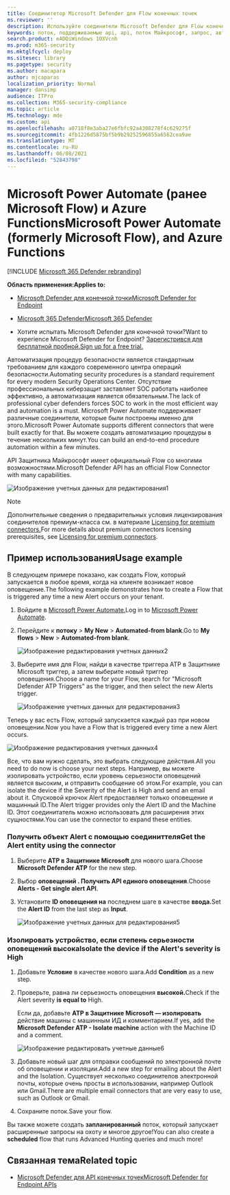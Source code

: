 ```yaml
---
title: Соединитетор Microsoft Defender для Flow конечных точек
ms.reviewer: ''
description: Используйте соединители Microsoft Defender для Flow конечной точки, чтобы автоматизировать безопасность и создать поток, который будет активироваться в любое время, когда на клиенте будет возникать новое оповещение.
keywords: поток, поддерживаемые api, api, поток Майкрософт, запрос, автоматизация
search.product: eADQiWindows 10XVcnh
ms.prod: m365-security
ms.mktglfcycl: deploy
ms.sitesec: library
ms.pagetype: security
ms.author: macapara
author: mjcaparas
localization_priority: Normal
manager: dansimp
audience: ITPro
ms.collection: M365-security-compliance
ms.topic: article
MS.technology: mde
ms.custom: api
ms.openlocfilehash: a0718f8e3aba27e6fbfc92a4308278f4c629275f
ms.sourcegitcommit: 4fb1226d5875bf5b9b29252596855a6562cea9ae
ms.translationtype: MT
ms.contentlocale: ru-RU
ms.lasthandoff: 06/08/2021
ms.locfileid: "52843798"
---
```

# <a name="microsoft-power-automate-formerly-microsoft-flow-and-azure-functions"></a><span data-ttu-id="77e18-104">Microsoft Power Automate (ранее Microsoft Flow) и Azure Functions</span><span class="sxs-lookup"><span data-stu-id="77e18-104">Microsoft Power Automate (formerly Microsoft Flow), and Azure Functions</span></span>

[!INCLUDE [Microsoft 365 Defender rebranding](../../includes/microsoft-defender.md)]

<span data-ttu-id="77e18-105">**Область применения:**</span><span class="sxs-lookup"><span data-stu-id="77e18-105">**Applies to:**</span></span>
- [<span data-ttu-id="77e18-106">Microsoft Defender для конечной точки</span><span class="sxs-lookup"><span data-stu-id="77e18-106">Microsoft Defender for Endpoint</span></span>](https://go.microsoft.com/fwlink/p/?linkid=2154037)
- [<span data-ttu-id="77e18-107">Microsoft 365 Defender</span><span class="sxs-lookup"><span data-stu-id="77e18-107">Microsoft 365 Defender</span></span>](https://go.microsoft.com/fwlink/?linkid=2118804)


- <span data-ttu-id="77e18-108">Хотите испытать Microsoft Defender для конечной точки?</span><span class="sxs-lookup"><span data-stu-id="77e18-108">Want to experience Microsoft Defender for Endpoint?</span></span> [<span data-ttu-id="77e18-109">Зарегистрився для бесплатной пробной.</span><span class="sxs-lookup"><span data-stu-id="77e18-109">Sign up for a free trial.</span></span>](https://www.microsoft.com/microsoft-365/windows/microsoft-defender-atp?ocid=docs-wdatp-exposedapis-abovefoldlink) 

<span data-ttu-id="77e18-110">Автоматизация процедур безопасности является стандартным требованием для каждого современного центра операций безопасности.</span><span class="sxs-lookup"><span data-stu-id="77e18-110">Automating security procedures is a standard requirement for every modern Security Operations Center.</span></span> <span data-ttu-id="77e18-111">Отсутствие профессиональных киберзащит заставляет SOC работать наиболее эффективно, а автоматизация является обязательным.</span><span class="sxs-lookup"><span data-stu-id="77e18-111">The lack of professional cyber defenders forces SOC to work in the most efficient way and automation is a must.</span></span> <span data-ttu-id="77e18-112">Microsoft Power Automate поддерживает различные соединители, которые были построены именно для этого.</span><span class="sxs-lookup"><span data-stu-id="77e18-112">Microsoft Power Automate supports different connectors that were built exactly for that.</span></span> <span data-ttu-id="77e18-113">Вы можете создать автоматизацию процедуры в течение нескольких минут.</span><span class="sxs-lookup"><span data-stu-id="77e18-113">You can build an end-to-end procedure automation within a few minutes.</span></span>

<span data-ttu-id="77e18-114">API Защитника Майкрософт имеет официальный Flow со многими возможностями.</span><span class="sxs-lookup"><span data-stu-id="77e18-114">Microsoft Defender API has an official Flow Connector with many capabilities.</span></span>

![Изображение учетных данных для редактирования1](images/api-flow-0.png)

> [!NOTE]
> <span data-ttu-id="77e18-116">Дополнительные сведения о предварительных условия лицензирования соединителов премиум-класса см. в материале [Licensing for premium connectors.](/power-automate/triggers-introduction#licensing-for-premium-connectors)</span><span class="sxs-lookup"><span data-stu-id="77e18-116">For more details about premium connectors licensing prerequisites, see [Licensing for premium connectors](/power-automate/triggers-introduction#licensing-for-premium-connectors).</span></span>


## <a name="usage-example"></a><span data-ttu-id="77e18-117">Пример использования</span><span class="sxs-lookup"><span data-stu-id="77e18-117">Usage example</span></span>

<span data-ttu-id="77e18-118">В следующем примере показано, как создать Flow, который запускается в любое время, когда на клиенте возникает новое оповещение.</span><span class="sxs-lookup"><span data-stu-id="77e18-118">The following example demonstrates how to create a Flow that is triggered any time a new Alert occurs on your tenant.</span></span>

1. <span data-ttu-id="77e18-119">Войдите в [Microsoft Power Automate.](https://flow.microsoft.com)</span><span class="sxs-lookup"><span data-stu-id="77e18-119">Log in to [Microsoft Power Automate](https://flow.microsoft.com).</span></span>

2. <span data-ttu-id="77e18-120">Перейдите к **потоку**  >  **My New**  >  **Automated-from blank**.</span><span class="sxs-lookup"><span data-stu-id="77e18-120">Go to **My flows** > **New** > **Automated-from blank**.</span></span>

    ![Изображение редактирования учетных данных2](images/api-flow-1.png)

3. <span data-ttu-id="77e18-122">Выберите имя для Flow, найди в качестве триггера ATP в Защитнике Microsoft триггер, а затем выберите новый триггер оповещения.</span><span class="sxs-lookup"><span data-stu-id="77e18-122">Choose a name for your Flow, search for "Microsoft Defender ATP Triggers" as the trigger, and then select the new Alerts trigger.</span></span>

    ![Изображение учетных данных для редактирования3](images/api-flow-2.png)

<span data-ttu-id="77e18-124">Теперь у вас есть Flow, который запускается каждый раз при новом оповещении.</span><span class="sxs-lookup"><span data-stu-id="77e18-124">Now you have a Flow that is triggered every time a new Alert occurs.</span></span>

![Изображение редактирования учетных данных4](images/api-flow-3.png)

<span data-ttu-id="77e18-126">Все, что вам нужно сделать, это выбрать следующие действия.</span><span class="sxs-lookup"><span data-stu-id="77e18-126">All you need to do now is choose your next steps.</span></span>
<span data-ttu-id="77e18-127">Например, вы можете изолировать устройство, если уровень серьезности оповещений является высоким, и отправить сообщение об этом.</span><span class="sxs-lookup"><span data-stu-id="77e18-127">For example, you can isolate the device if the Severity of the Alert is High and send an email about it.</span></span>
<span data-ttu-id="77e18-128">Спусковой крючок Alert предоставляет только оповещение и машинный ID.</span><span class="sxs-lookup"><span data-stu-id="77e18-128">The Alert trigger provides only the Alert ID and the Machine ID.</span></span> <span data-ttu-id="77e18-129">Этот соединитатель можно использовать для расширения этих сущностями.</span><span class="sxs-lookup"><span data-stu-id="77e18-129">You can use the connector to expand these entities.</span></span>

### <a name="get-the-alert-entity-using-the-connector"></a><span data-ttu-id="77e18-130">Получить объект Alert с помощью соединиттеля</span><span class="sxs-lookup"><span data-stu-id="77e18-130">Get the Alert entity using the connector</span></span>

1. <span data-ttu-id="77e18-131">Выберите **ATP в Защитнике Microsoft** для нового шага.</span><span class="sxs-lookup"><span data-stu-id="77e18-131">Choose **Microsoft Defender ATP** for the new step.</span></span>

2. <span data-ttu-id="77e18-132">Выбор **оповещений . Получить API единого оповещения**.</span><span class="sxs-lookup"><span data-stu-id="77e18-132">Choose **Alerts - Get single alert API**.</span></span>

3. <span data-ttu-id="77e18-133">Установите **ID оповещения на** последнем шаге в качестве **ввода.**</span><span class="sxs-lookup"><span data-stu-id="77e18-133">Set the **Alert ID** from the last step as **Input**.</span></span>

    ![Изображение учетных данных для редактирования5](images/api-flow-4.png)

### <a name="isolate-the-device-if-the-alerts-severity-is-high"></a><span data-ttu-id="77e18-135">Изолировать устройство, если степень серьезности оповещений высока</span><span class="sxs-lookup"><span data-stu-id="77e18-135">Isolate the device if the Alert's severity is High</span></span>

1. <span data-ttu-id="77e18-136">Добавьте **Условие** в качестве нового шага.</span><span class="sxs-lookup"><span data-stu-id="77e18-136">Add **Condition** as a new step.</span></span>

2. <span data-ttu-id="77e18-137">Проверьте, равна ли серьезность оповещения **высокой.**</span><span class="sxs-lookup"><span data-stu-id="77e18-137">Check if the Alert severity **is equal to** High.</span></span>

   <span data-ttu-id="77e18-138">Если да, добавьте **ATP в Защитнике Microsoft — изолировать** действие машины с машинным ИД и комментарием.</span><span class="sxs-lookup"><span data-stu-id="77e18-138">If yes, add the **Microsoft Defender ATP - Isolate machine** action with the Machine ID and a comment.</span></span>

    ![Изображение редактировать учетные данные6](images/api-flow-5.png)

3. <span data-ttu-id="77e18-140">Добавьте новый шаг для отправки сообщений по электронной почте об оповещении и изоляции.</span><span class="sxs-lookup"><span data-stu-id="77e18-140">Add a new step for emailing about the Alert and the Isolation.</span></span> <span data-ttu-id="77e18-141">Существует несколько соединителов электронной почты, которые очень просты в использовании, например Outlook или Gmail.</span><span class="sxs-lookup"><span data-stu-id="77e18-141">There are multiple email connectors that are very easy to use, such as Outlook or Gmail.</span></span>

4. <span data-ttu-id="77e18-142">Сохраните поток.</span><span class="sxs-lookup"><span data-stu-id="77e18-142">Save your flow.</span></span>

<span data-ttu-id="77e18-143">Вы также можете создать **запланированный** поток, который запускает расширенные запросы на охоту и многое другое!</span><span class="sxs-lookup"><span data-stu-id="77e18-143">You can also create a **scheduled** flow that runs Advanced Hunting queries and much more!</span></span>

## <a name="related-topic"></a><span data-ttu-id="77e18-144">Связанная тема</span><span class="sxs-lookup"><span data-stu-id="77e18-144">Related topic</span></span>
- [<span data-ttu-id="77e18-145">Microsoft Defender для API конечных точек</span><span class="sxs-lookup"><span data-stu-id="77e18-145">Microsoft Defender for Endpoint APIs</span></span>](apis-intro.md)
